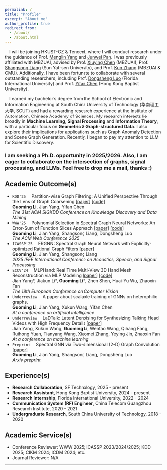 ```yaml
---
permalink: /
title: "Profile"
excerpt: "About me"
author_profile: true
redirect_from: 
  - /about/
  - /about.html
---
```

&emsp;I will be joining HKUST-GZ & Tencent, where I will conduct research under the guidance of Prof. [Menglin Yang](https://yangmenglinsite.github.io/) and [Junwei Pan](https://junwei-pan.github.io/). I was previously affiliated with MBZUAI, advised by Prof. [Xiuying Chen](https://iriscxy.github.io/) (MBZUAI), Prof. [Shangsong Liang](https://cse.sysu.edu.cn/teacher/LiangShangsong) (Sun Yat-sen University), and Prof. [Kun Zhang](https://www.andrew.cmu.edu/user/kunz1/) (MBZUAI & CMU). Additionally, I have been fortunate to collaborate with several outstanding researchers, including Prof. [Dongsheng Luo](https://users.cs.fiu.edu/~dluo/) (Florida International University) and Prof. [Yifan Chen](https://ychen-stat-ml.github.io/) (Hong Kong Baptist University).

&emsp;I earned my bachelor’s degree from the School of Electronic and Information Engineering at South China University of Technology (华南理工大学, SCUT) and had a rewarding research experience at the Institute of Automation, Chinese Academy of Sciences. My research interests lie broadly in **Machine Learning**, **Signal Processing** and **Information Theory**, with a particular focus on **Geometric & Graph-structured Data**. I also explore their implications for applications such as Graph Anomaly Detection and Scene Graph Generation. Recently, I began to pay my attention to LLM for Scientific Discovery.  

### **I am seeking a Ph.D. opportunity in 2025/2026. Also, I am eager to collaborate on the intersection of graphs, signal processing, and LLMs. Feel free to drop me a mail, thanks :)**

Academic Outcome(s)
-----  
- `KDD'25`&emsp; Partition-wise Graph Filtering: A Unified Perspective Through the Lens of Graph Coarsening [[paper]](https://arxiv.org/abs/2505.14033) [[code]](https://github.com/vasile-paskardlgm/CPF) <br>
**Guoming Li**, Jian Yang, Yifan Chen <br>
*The 31st ACM SIGKDD Conference on Knowledge Discovery and Data Mining* 
- `WWW'25`&emsp; Polynomial Selection in Spectral Graph Neural Networks: An Error-Sum of Function Slices Approach [[paper]](https://dl.acm.org/doi/10.1145/3696410.3714760) [[code]](https://github.com/vasile-paskardlgm/TFGNN) <br>
**Guoming Li**, Jian Yang, Shangsong Liang, Dongsheng Luo <br>
*The ACM Web Conference 2025* 
- `ICASSP'25`&emsp; ERGNN: Spectral Graph Neural Network with Explicitly-optimized Rational Graph Filters [[paper]](https://arxiv.org/abs/2412.19106) <br>
**Guoming Li**, Jian Yang, Shangsong Liang <br>
*2025 IEEE International Conference on Acoustics, Speech, and Signal Processing* 
- `ECCV'24`&emsp; MLPHand: Real Time Multi-View 3D Hand Mesh Reconstruction via MLP Modeling [[paper]](https://link.springer.com/chapter/10.1007/978-3-031-72904-1_24) [[code]](https://github.com/jackyyang9/MLPHand) <br>
Jian Yang\*, Jiakun Li\*, **Guoming Li\***, Zhen Shen, Huai-Yu Wu, Zhaoxin Fan <br>
*The 18th European Conference on Computer Vision* 
- `Underreview`&emsp; A paper about scalable training of GNNs on heterophilic graphs. <br> 
**Guoming Li**, Jian Yang, Xukun Wang, Yifan Chen <br>
*At a conference on artificial intelligence*
- `Underreview`&emsp; LaDTalk: Latent Denoising for Synthesizing Talking Head Videos with High Frequency Details [[paper]](https://arxiv.org/abs/2410.00990) <br>
Jian Yang, Xukun Wang, **Guoming Li**, Wentao Wang, Qihang Fang, Ruihong Yuan, Tianyang Wang, Xiaomei Zhang, Yeying Jin, Zhaoxin Fan <br>
*At a conference on machine learning* 
- `Preprint`&emsp; Spectral GNN via Two-dimensional (2-D) Graph Convolution [[paper]](https://arxiv.org/abs/2404.04559) <br>
**Guoming Li**, Jian Yang, Shangsong Liang, Dongsheng Luo <br>
*Arxiv preprint* 

Experience(s)
-----  
* **Research Collaboration**, SF Technology, 2025 - present  
* **Research Assistant**, Hong Kong Baptist University, 2024 - present  
* **Research Internship**, Florida International University, 2022 - 2024  
* **Communication System (RF) Engineer**, China Telecom Guangzhou Research Institute, 2020 - 2021  
* **Undergraduate Research**, South China University of Technology, 2018 - 2020  

Academic Service(s)
-----
* Conference Reviewer: WWW 2025; ICASSP 2023/2024/2025; KDD 2025; CIKM 2024; ICDM 2024; etc.
* Journal Reviewer: N/A


---
<div style="width: 40%; margin: 0 auto;">
<script type='text/javascript' id='clustrmaps' src='//cdn.clustrmaps.com/map_v2.js?cl=ffffff&w=a&t=tt&d=jIIb_PJya400CsElEvXwVvXzzj4jGy2l5GqF7kOYhUo'></script>
</div>
